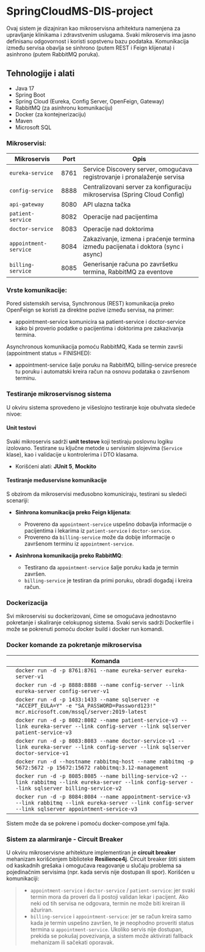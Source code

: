 # SpringCloudMS-DIS-project

Ovaj sistem je dizajniran kao mikroservisna arhitektura namenjena za upravljanje klinikama i zdravstvenim uslugama. Svaki mikroservis ima jasno definisanu odgovornost i koristi sopstvenu bazu podataka. Komunikacija između servisa obavlja se sinhrono (putem REST i Feign klijenata) i asinhrono (putem RabbitMQ poruka).

## Tehnologije i alati

- Java 17
- Spring Boot
- Spring Cloud (Eureka, Config Server, OpenFeign, Gateway)
- RabbitMQ (za asinhronu komunikaciju)
- Docker (za kontejnerizaciju)
- Maven
- Microsoft SQL

### Mikroservisi:

| Mikroservis          | Port  | Opis |
|----------------------|-------|------|
| `eureka-service`     | 8761  | Service Discovery server, omogućava registrovanje i pronalaženje servisa |
| `config-service`     | 8888  | Centralizovani server za konfiguraciju mikroservisa (Spring Cloud Config) |
| `api-gateway`        | 8080  | API ulazna tačka |
| `patient-service`    | 8082  | Operacije nad pacijentima |
| `doctor-service`     | 8083  | Operacije nad doktorima |
| `appointment-service`| 8084  | Zakazivanje, izmena i praćenje termina između pacijenata i doktora (sync i async) |
| `billing-service`    | 8085  | Generisanje računa po završetku termina, RabbitMQ za eventove |

### Vrste komunikacije:
Pored sistemskih servisa, Synchronous (REST) komunikacija preko OpenFeign se koristi za direktne pozive između servisa, na primer:
- appointment-service komunicira sa patient-service i doctor-service kako bi proverio podatke o pacijentima i doktorima pre zakazivanja termina.

Asynchronous komunikacija pomoću RabbitMQ,
Kada se termin završi (appointment status = FINISHED):
- appointment-service šalje poruku na RabbitMQ,
billing-service presreće tu poruku i automatski kreira račun na osnovu podataka o završenom terminu.

### Testiranje mikroservisnog sistema

U okviru sistema sprovedeno je višeslojno testiranje koje obuhvata sledeće nivoe:

####  Unit testovi

Svaki mikroservis sadrži **unit testove** koji testiraju poslovnu logiku izolovano. Testirane su ključne metode u servisnim slojevima (`Service` klase), kao i validacije u kontrolerima i DTO klasama.

- Korišćeni alati: **JUnit 5**, **Mockito**

#### Testiranje međuservisne komunikacije

S obzirom da mikroservisi međusobno komuniciraju, testirani su sledeći scenariji:

- **Sinhrona komunikacija preko Feign klijenata**:
  - Provereno da `appointment-service` uspešno dobavlja informacije o pacijentima i lekarima iz `patient-service` i `doctor-service`.
  - Provereno da `billing-service` može da dobije informacije o završenom terminu iz `appointment-service`.

- **Asinhrona komunikacija preko RabbitMQ**:
  - Testirano da `appointment-service` šalje poruku kada je termin završen.
  - `billing-service` je testiran da primi poruku, obradi događaj i kreira račun.

### Dockerizacija
Svi mikroservisi su dockerizovani, čime se omogućava jednostavno pokretanje i skaliranje celokupnog sistema.
Svaki servis sadrži Dockerfile i može se pokrenuti pomoću docker build i docker run komandi.
### Docker komande za pokretanje mikroservisa

|               | Komanda                                                                                                               |
|---------------------|------------------------------------------------------------------------------------------------------------------------|
|         | `docker run -d -p 8761:8761 --name eureka-server eureka-server-v1`                                                   |
|         | `docker run -d -p 8888:8888 --name config-server --link eureka-server config-server-v1`                             |
|            | `docker run -d -p 1433:1433 --name sqlserver -e "ACCEPT_EULA=Y" -e "SA_PASSWORD=Password123!" mcr.microsoft.com/mssql/server:2019-latest` |
|       | `docker run -d -p 8082:8082 --name patient-service-v3 --link eureka-server --link config-server --link sqlserver patient-service-v3` |
|        | `docker run -d -p 8083:8083 --name doctor-service-v1 --link eureka-server --link config-server --link sqlserver doctor-service-v1` |
|             | `docker run -d --hostname rabbitmq-host --name rabbitmq -p 5672:5672 -p 15672:15672 rabbitmq:3.12-management`        |
|       | `docker run -d -p 8085:8085 --name billing-service-v2 --link rabbitmq --link eureka-server --link config-server --link sqlserver billing-service-v2` |
|   | `docker run -d -p 8084:8084 --name appointment-service-v3 --link rabbitmq --link eureka-server --link config-server --link sqlserver appointment-service-v3` | |


Sistem može da se pokrene i pomoću docker-compose.yml fajla. 
### Sistem za alarmiranje - Circuit Breaker 
U okviru mikroservisne arhitekture implementiran je **circuit breaker** mehanizam korišćenjem biblioteke **Resilience4j**. Circuit breaker štiti sistem od kaskadnih grešaka i omogućava reagovanje u slučaju problema sa pojedinačnim servisima (npr. kada servis nije dostupan ili spor).
Korišćen u komunikaciji:
> - `appointment-service` i `doctor-service` / `patient-service`: jer svaki termin mora da proveri da li postoji validan lekar i pacijent. Ako neki od tih servisa ne odgovara, termin ne može biti kreiran ili ažuriran.
> - `billing-service` i `appointment-service`: jer se račun kreira samo kada je termin uspešno završen, te je neophodno proveriti status termina u `appointment-service`. Ukoliko servis nije dostupan, prekida se pokušaj povezivanja, a sistem može aktivirati fallback mehanizam ili sačekati oporavak.





